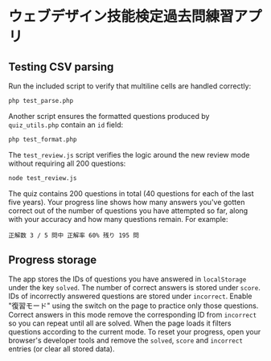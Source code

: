 # ウェブデザイン技能検定過去問練習アプリ

## Testing CSV parsing

Run the included script to verify that multiline cells are handled correctly:

```bash
php test_parse.php
```

Another script ensures the formatted questions produced by `quiz_utils.php`
contain an `id` field:

```bash
php test_format.php
```

The `test_review.js` script verifies the logic around the new review mode
without requiring all 200 questions:

```bash
node test_review.js
```

The quiz contains 200 questions in total (40 questions for each of the last five
years). Your progress line shows how many answers you've gotten correct out of
the number of questions you have attempted so far, along with your accuracy and
how many questions remain. For example:

```
正解数 3 / 5 問中 正解率 60% 残り 195 問
```

## Progress storage

The app stores the IDs of questions you have answered in `localStorage` under
the key `solved`. The number of correct answers is stored under `score`. IDs of
incorrectly answered questions are stored under `incorrect`. Enable "復習モード"
using the switch on the page to practice only those questions. Correct answers
in this mode remove the corresponding ID from `incorrect` so you can repeat
until all are solved. When the page loads it filters questions according to the
current mode. To reset your progress, open your browser's developer tools and
remove the `solved`, `score` and `incorrect` entries (or clear all stored
data).
